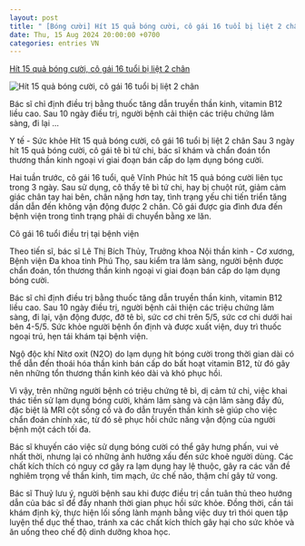 ```yaml
---
layout: post
title: " [Bóng cười] Hít 15 quả bóng cười, cô gái 16 tuổi bị liệt 2 chân"
date: Thu, 15 Aug 2024 20:00:00 +0700
categories: entries VN
---
```

[Hít 15 quả bóng cười, cô gái 16 tuổi bị liệt 2 chân](https://baohaiduong.vn/hit-15-qua-bong-cuoi-co-gai-16-tuoi-bi-liet-2-chan-390363.html)

![Hít 15 quả bóng cười, cô gái 16 tuổi bị liệt 2 chân](https://bhd.1cdn.vn/2024/08/15/cdn-i.vtcnews.vn-upload-2024-08-15-_bong-cuoi-09463998.jpg)

Bác sĩ chỉ định điều trị bằng thuốc tăng dẫn truyền thần kinh, vitamin B12 liều cao. Sau 10 ngày điều trị, người bệnh cải thiện các triệu chứng lâm sàng, đi lại ...

Y tế - Sức khỏe Hít 15 quả bóng cười, cô gái 16 tuổi bị liệt 2 chân Sau 3 ngày hít 15 quả bóng cười, cô gái tê bì tứ chi, bác sĩ khám và chẩn đoán tổn thương thần kinh ngoại vi giai đoạn bán cấp do lạm dụng bóng cười.

Hai tuần trước, cô gái 16 tuổi, quê Vĩnh Phúc hít 15 quả bóng cười liên tục trong 3 ngày. Sau sử dụng, cô thấy tê bì tứ chi, hay bị chuột rút, giảm cảm giác chân tay hai bên, chân nặng hơn tay, tình trạng yếu chi tiến triển tăng dần dẫn đến không vận động được 2 chân. Cô gái được gia đình đưa đến bệnh viện trong tình trạng phải di chuyển bằng xe lăn.

Cô gái 16 tuổi điều trị tại bệnh viện

Theo tiến sĩ, bác sĩ Lê Thị Bích Thủy, Trưởng khoa Nội thần kinh - Cơ xương, Bệnh viện Đa khoa tỉnh Phú Thọ, sau kiểm tra lâm sàng, người bệnh được chẩn đoán, tổn thương thần kinh ngoại vi giai đoạn bán cấp do lạm dụng bóng cười.

Bác sĩ chỉ định điều trị bằng thuốc tăng dẫn truyền thần kinh, vitamin B12 liều cao. Sau 10 ngày điều trị, người bệnh cải thiện các triệu chứng lâm sàng, đi lại, vận động được, đỡ tê bì, sức cơ chi trên 5/5, sức cơ chi dưới hai bên 4-5/5. Sức khỏe người bệnh ổn định và được xuất viện, duy trì thuốc ngoại trú, hẹn tái khám tại bệnh viện.

Ngộ độc khí Nitơ oxit (N2O) do lạm dụng hít bóng cười trong thời gian dài có thể dẫn đến thoái hóa thần kinh bán cấp do bất hoạt vitamin B12, từ đó gây nên những tổn thương thần kinh kéo dài và khó phục hồi.

Vì vậy, trên những người bệnh có triệu chứng tê bì, dị cảm tứ chi, việc khai thác tiền sử lạm dụng bóng cười, khám lâm sàng và cận lâm sàng đầy đủ, đặc biệt là MRI cột sống cổ và đo dẫn truyền thần kinh sẽ giúp cho việc chẩn đoán chính xác, từ đó sẽ phục hồi chức năng vận động của người bệnh một cách tối đa.

Bác sĩ khuyến cáo việc sử dụng bóng cười có thể gây hưng phấn, vui vẻ nhất thời, nhưng lại có những ảnh hưởng xấu đến sức khoẻ người dùng. Các chất kích thích có nguy cơ gây ra lạm dụng hay lệ thuộc, gây ra các vấn đề nghiêm trọng về thần kinh, tim mạch, ức chế não, thậm chí gây tử vong.

Bác sĩ Thuỷ lưu ý, người bệnh sau khi được điều trị cần tuân thủ theo hướng dẫn của bác sĩ để đẩy nhanh thời gian phục hồi sức khỏe. Đồng thời, cần tái khám định kỳ, thực hiện lối sống lành mạnh bằng việc duy trì thói quen tập luyện thể dục thể thao, tránh xa các chất kích thích gây hại cho sức khỏe và ăn uống theo chế độ dinh dưỡng khoa học.


